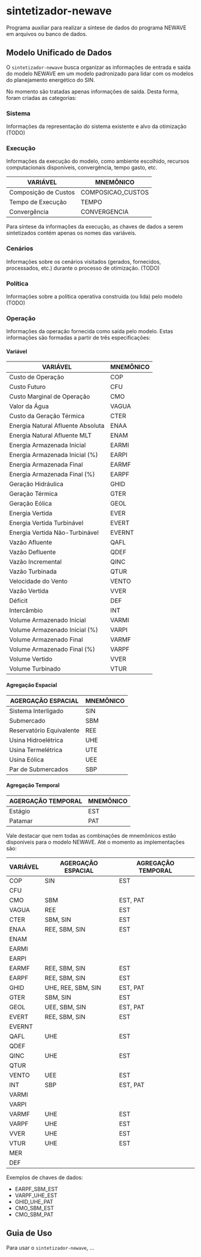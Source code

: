 # sintetizador-newave
Programa auxiliar para realizar a síntese de dados do programa NEWAVE em arquivos ou banco de dados.


## Modelo Unificado de Dados

O `sintetizador-newave` busca organizar as informações de entrada e saída do modelo NEWAVE em um modelo padronizado para lidar com os modelos do planejamento energético do SIN.

No momento são tratadas apenas informações de saída. Desta forma, foram criadas as categorias:

### Sistema

Informações da representação do sistema existente e alvo da otimização (TODO)

### Execução

Informações da execução do modelo, como ambiente escolhido, recursos computacionais disponíveis, convergência, tempo gasto, etc. 

|          VARIÁVEL          |     MNEMÔNICO     |
| -------------------------- | ----------------- |
| Composição de Custos       | COMPOSICAO_CUSTOS |
| Tempo de Execução          |       TEMPO       |
| Convergência               |   CONVERGENCIA    |

Para síntese da informações da execução, as chaves de dados a serem sintetizados contém apenas os nomes das variáveis.

### Cenários

Informações sobre os cenários visitados (gerados, fornecidos, processados, etc.) durante o processo de otimização. (TODO)

### Política

Informações sobre a política operativa construída (ou lida) pelo modelo (TODO)

### Operação

Informações da operação fornecida como saída pelo modelo. Estas informações são formadas a partir de três especificações: 

#### Variável


|          VARIÁVEL                 |  MNEMÔNICO |
| --------------------------        | ---------- |
| Custo de Operação                 |    COP     |
| Custo Futuro                      |    CFU     |
| Custo Marginal de Operação        |    CMO     |
| Valor da Água                     |    VAGUA   |
| Custo da Geração Térmica          |    CTER    |
| Energia Natural Afluente Absoluta |    ENAA    |
| Energia Natural Afluente MLT      |    ENAM    |
| Energia Armazenada Inicial        |    EARMI   |
| Energia Armazenada Inicial (%)    |    EARPI   |
| Energia Armazenada Final          |    EARMF   |
| Energia Armazenada Final (%)      |    EARPF   |
| Geração Hidráulica                |    GHID    |
| Geração Térmica                   |    GTER    |
| Geração Eólica                    |    GEOL    |
| Energia Vertida                   |    EVER    |
| Energia Vertida Turbinável        |    EVERT   |
| Energia Vertida Não-Turbinável    |    EVERNT  |
| Vazão Afluente                    |    QAFL    |
| Vazão Defluente                   |    QDEF    |
| Vazão Incremental                 |    QINC    |
| Vazão Turbinada                   |    QTUR    |
| Velocidade do Vento               |    VENTO   |
| Vazão Vertida                     |    VVER    |
| Déficit                           |    DEF     |
| Intercâmbio                       |    INT     |
| Volume Armazenado Inicial         |    VARMI   |
| Volume Armazenado Inicial (%)     |    VARPI   |
| Volume Armazenado Final           |    VARMF   |
| Volume Armazenado Final (%)       |    VARPF   |
| Volume Vertido                    |    VVER    |
| Volume Turbinado                  |    VTUR    |


#### Agregação Espacial


|   AGERGAÇÃO ESPACIAL     |  MNEMÔNICO |
| ------------------------ | ---------- |
| Sistema Interligado      |     SIN    |
| Submercado               |     SBM    |
| Reservatório Equivalente |     REE    |
| Usina Hidroelétrica      |     UHE    |
| Usina Termelétrica       |     UTE    |
| Usina Eólica             |     UEE    |
| Par de Submercados       |     SBP    |


#### Agregação Temporal

|   AGERGAÇÃO TEMPORAL   |  MNEMÔNICO  |
| ---------------------- | ----------- |
| Estágio                |     EST     |
| Patamar                |     PAT     |


Vale destacar que nem todas as combinações de mnemônicos estão disponíveis para o modelo NEWAVE. Até o momento as implementações são:

|          VARIÁVEL          | AGERGAÇÃO ESPACIAL | AGREGAÇÃO TEMPORAL |
| -------------------------- | ------------------ | ------------------ |
| COP                        | SIN                | EST                |
| CFU                        |                    |                    |
| CMO                        | SBM                | EST, PAT           |
| VAGUA                      | REE                | EST                |
| CTER                       | SBM, SIN           | EST                |
| ENAA                       | REE, SBM, SIN      | EST                |
| ENAM                       |                    |                    |
| EARMI                      |                    |                    |
| EARPI                      |                    |                    |
| EARMF                      | REE, SBM, SIN      | EST                |
| EARPF                      | REE, SBM, SIN      | EST                |
| GHID                       | UHE, REE, SBM, SIN | EST, PAT           |
| GTER                       | SBM, SIN           | EST                |
| GEOL                       | UEE, SBM, SIN      | EST, PAT           |
| EVERT                      | REE, SBM, SIN      | EST                |
| EVERNT                     |                    |                    |
| QAFL                       | UHE                | EST                |
| QDEF                       |                    |                    |
| QINC                       | UHE                | EST                |
| QTUR                       |                    |                    |
| VENTO                      | UEE                | EST                |
| INT                        | SBP                | EST, PAT           |
| VARMI                      |                    |                    |
| VARPI                      |                    |                    |
| VARMF                      | UHE                | EST                |
| VARPF                      | UHE                | EST                |
| VVER                       | UHE                | EST                |
| VTUR                       | UHE                | EST                |
| MER                        |                    |                    |
| DEF                        |                    |                    |


Exemplos de chaves de dados:
- EARPF_SBM_EST
- VARPF_UHE_EST
- GHID_UHE_PAT
- CMO_SBM_EST
- CMO_SBM_PAT


## Guia de Uso

Para usar o `sintetizador-newave`, ...